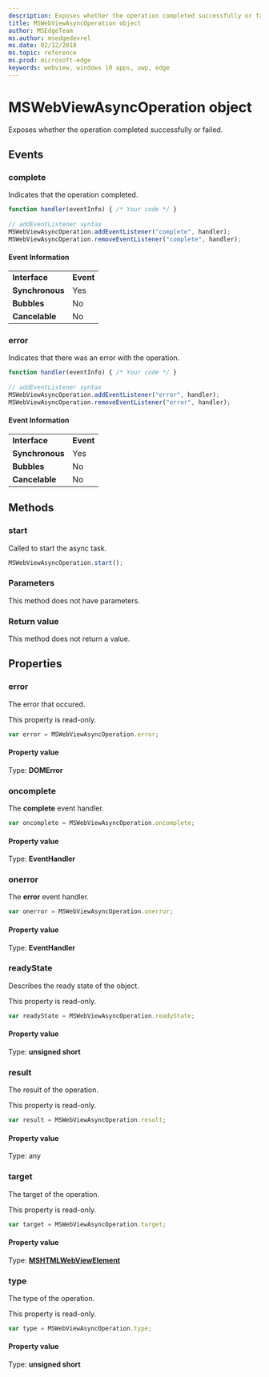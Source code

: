 ```yaml
---
description: Exposes whether the operation completed successfully or failed
title: MSWebViewAsyncOperation object
author: MSEdgeTeam
ms.author: msedgedevrel
ms.date: 02/12/2018
ms.topic: reference
ms.prod: microsoft-edge
keywords: webview, windows 10 apps, uwp, edge
---
```


# MSWebViewAsyncOperation object

Exposes whether the operation completed successfully or failed. 

## Events

### complete

Indicates that the operation completed. 

```js
function handler(eventInfo) { /* Your code */ }
 
// addEventListener syntax
MSWebViewAsyncOperation.addEventListener("complete", handler);
MSWebViewAsyncOperation.removeEventListener("complete", handler);
```

#### Event Information

|            |      |
|------------|------|
|**Interface** | **Event**
|**Synchronous** |Yes |    
|**Bubbles**     |No |   
|**Cancelable**  |No |        

### error

Indicates that there was an error with the operation.

```js
function handler(eventInfo) { /* Your code */ }
 
// addEventListener syntax
MSWebViewAsyncOperation.addEventListener("error", handler);
MSWebViewAsyncOperation.removeEventListener("error", handler);
```

#### Event Information

|            |      |
|------------|------|
|**Interface** | **Event**
|**Synchronous** |Yes |    
|**Bubbles**     |No |   
|**Cancelable**  |No |            

## Methods

### start

Called to start the async task. 

```js
MSWebViewAsyncOperation.start();
```

### Parameters

This method does not have parameters.

### Return value

This method does not return a value.

## Properties

### error

The error that occured.

This property is read-only.

```js
var error = MSWebViewAsyncOperation.error;
```

#### Property value
Type: **DOMError**

### oncomplete

The **complete** event handler. 

```js
var oncomplete = MSWebViewAsyncOperation.oncomplete;
```

#### Property value
Type: **EventHandler**

### onerror

The **error** event handler. 

```js
var onerror = MSWebViewAsyncOperation.onerror;
```

#### Property value
Type: **EventHandler**

### readyState

Describes the ready state of the object.

This property is read-only.

```js
var readyState = MSWebViewAsyncOperation.readyState;
```

#### Property value
Type: **unsigned short**

### result

The result of the operation.

This property is read-only.

```js
var result = MSWebViewAsyncOperation.result;
```

#### Property value
Type: any

### target

The target of the operation. 

This property is read-only.

```js
var target = MSWebViewAsyncOperation.target;
```

#### Property value
Type: [**MSHTMLWebViewElement**](../webview.md)

### type

The type of the operation.

This property is read-only.

```js
var type = MSWebViewAsyncOperation.type;
```

#### Property value
Type: **unsigned short**
